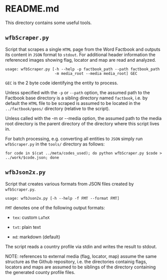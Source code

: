 
# README.md

This directory contains some useful tools.


## ``wfbScraper.py``

Script that scrapes a single ``HTML`` page from the Word Factbook and outputs 
its content in ``JSON`` format to ``stdout``. For additional header information
the referenced images showing flag, locator and map are read
and analyzed.
 
    usage: wfbScraper.py [-h --help -p factbook_path --path factbook_path
                          -m media_root --media media_root] GEC

``GEC`` is the 2 byte code identifying the entity to process.

Unless specified with the ``-p`` or ``--path`` option, the assumed path to the 
Factbook base directory is a sibling directory named ``factbook``, 
i.e. by default the ``HTML`` file to be scraped is assumed to be located 
in the ``../factbook/geos/`` directory (relative to the script). 

Unless called with the -m or --media option, the assumed path to the 
media root directory is the parent directory of the directory where
this script lives in. 

For batch processing, e.g. converting all entities to ``JSON`` simply run ``wfbScraper.py`` 
in the ``tools/`` directory as follows:

    for code in $(cat ../meta/codes_used); do python wfbScraper.py $code > ../work/$code.json; done


## ``wfbJson2x.py``

Script that creates various formats from JSON files created by
``wfbScraper.py``.

    usage: wfbJson2x.py [-h --help -f FMT --format FMT]

``FMT`` denotes one of the following output formats:

* ``tex``: custom ``LaTeX``

* ``txt``: plain text

* ``md``: markdown (default)

The script reads a country profile via stdin and writes the result to stdout. 

NOTE: references to external media (flag, locator, map) assume the
same structure as the Github repository, i.e. the directories containig
flags, locators and maps are assumed to be siblings of the directory
containing the generated county profile files. 
